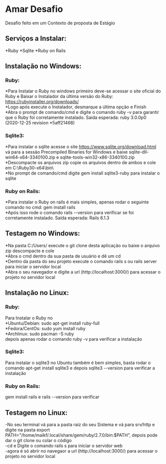 # Amar Desafio
Desafio feito em um Contexto de proposta de Estágio

## Serviços a Instalar:
*Ruby
*Sqlite
*Ruby on Rails

## Instalação no Windows:
### Ruby:  
*Para Instalar o Ruby no windows primeiro deve-se acessar o site oficial do Ruby e Baixar o Instalador da última versão do Ruby: https://rubyinstaller.org/downloads/  
*Logo após execute o Instalador, desmarque a última opção e Finish  
*Abra o prompt de comando/cmd e digite o comando ruby -v para garantir que o Ruby foi corretamente instalado. Saida esperada: ruby 3.0.0p0 (2020-12-25 revision *5aff21468)  

### Sqlite3:  
*Para instalar o sqlite acesse o site https://www.sqlite.org/download.html vá para a sessão Precompiled Binaries for Windows e baixe sqlite-dll-win64-x64-3340100.zip e sqlite-tools-win32-x86-3340100.zip  
*Descompacte os arquivos zip copie os arquivos dentro de ambos e cole em C:\Ruby30-x64\bin\  
*No prompt de comando/cmd digite gem install sqlite3-ruby para instalar o sqlite  

### Ruby on Rails:  
*Para instalar o Ruby on rails é mais simples, apenas rodar o seguinte comando no cmd: gem install rails  
*Após isso rode o comando rails --version para verificar se foi corretamente instalado. Saída esperada: Rails 6.1.3  

## Testagem no Windows:  
*Na pasta C:/Users/<Seu Usuario> execute o git clone desta aplicação ou baixe o arquivo zip descompacte e cole  
*Abra o cmd dentro da sua pasta de usuário e dê um cd <pasta do seu projeto>  
*Dentro da pasta do seu projeto execute o comando rails s ou rails server para iniciar o servidor local  
*Abra o seu navegador e digite a url (http://localhost:3000/) para acessar o projeto no servidor local  

## Instalação no Linux:  
### Ruby:  
Para Instalar o Ruby no  
*Ubuntu/Debian: sudo apt-get install ruby-full  
*Fedora/CentOs: sudo yum install ruby  
*Archlinux: sudo pacman -S ruby  
depois apenas rodar o comando ruby -v para verificar a instalação  

### Sqlite3:  
Para instalar o sqlite3 no Ubuntu também é bem simples, basta rodar o comando apt-get install sqlite3 e depois sqlite3 --version para verificar a instalação  

### Ruby on Rails:  
gem install rails e rails --version para verificar  

## Testagem no Linux:  
-No seu terminal vá para a pasta raiz do seu Sistema e vá para srv/http e digite na pasta export PATH="/home/maikf/.local/share/gem/ruby/2.7.0/bin:$PATH", depois pode dar o git clone ou colar o código  
-cd <nome do projet> e Digite o comando rails s para iniciar o servidor web  
-agora é só abrir no navegaor a url (http://localhost:3000/) para acessar o projeto no servidor local
